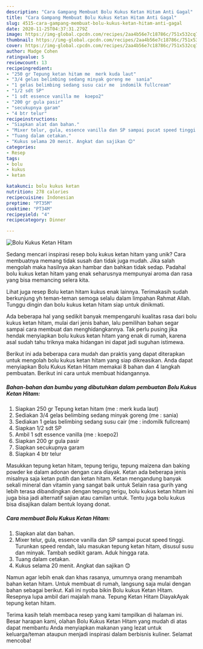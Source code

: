 ```yaml
---
description: "Cara Gampang Membuat Bolu Kukus Ketan Hitam Anti Gagal"
title: "Cara Gampang Membuat Bolu Kukus Ketan Hitam Anti Gagal"
slug: 4515-cara-gampang-membuat-bolu-kukus-ketan-hitam-anti-gagal
date: 2020-11-25T04:37:31.279Z
image: https://img-global.cpcdn.com/recipes/2aa4b56e7c18786c/751x532cq70/bolu-kukus-ketan-hitam-foto-resep-utama.jpg
thumbnail: https://img-global.cpcdn.com/recipes/2aa4b56e7c18786c/751x532cq70/bolu-kukus-ketan-hitam-foto-resep-utama.jpg
cover: https://img-global.cpcdn.com/recipes/2aa4b56e7c18786c/751x532cq70/bolu-kukus-ketan-hitam-foto-resep-utama.jpg
author: Madge Cohen
ratingvalue: 5
reviewcount: 13
recipeingredient:
- "250 gr Tepung ketan hitam me  merk kuda laut"
- "3/4 gelas belimbing sedang minyak goreng me  sania"
- "1 gelas belimbing sedang susu cair me  indomilk fullcream"
- "1/2 sdt SP"
- "1 sdt essence vanilla me  koepo2"
- "200 gr gula pasir"
- "secukupnya garam"
- "4 btr telur"
recipeinstructions:
- "Siapkan alat dan bahan."
- "Mixer telur, gula, essence vanilla dan SP sampai pucat speed tinggi. Turunkan speed rendah, lalu masukan tepung ketan hitam, disusul susu dan minyak. Tambah sedikit garam. Aduk hingga rata."
- "Tuang dalam cetakan."
- "Kukus selama 20 menit. Angkat dan sajikan 😊"
categories:
- Resep
tags:
- bolu
- kukus
- ketan

katakunci: bolu kukus ketan 
nutrition: 278 calories
recipecuisine: Indonesian
preptime: "PT35M"
cooktime: "PT34M"
recipeyield: "4"
recipecategory: Dinner

---
```



![Bolu Kukus Ketan Hitam](https://img-global.cpcdn.com/recipes/2aa4b56e7c18786c/751x532cq70/bolu-kukus-ketan-hitam-foto-resep-utama.jpg)

Sedang mencari inspirasi resep bolu kukus ketan hitam yang unik? Cara membuatnya memang tidak susah dan tidak juga mudah. Jika salah mengolah maka hasilnya akan hambar dan bahkan tidak sedap. Padahal bolu kukus ketan hitam yang enak seharusnya mempunyai aroma dan rasa yang bisa memancing selera kita.

Lihat juga resep Bolu ketan hitam kukus enak lainnya. Terimakasih sudah berkunjung yh teman-teman semoga selalu dalam limpahan Rahmat Allah. Tunggu dingin dan bolu kukus ketan hitam siap untuk dinikmati.

Ada beberapa hal yang sedikit banyak mempengaruhi kualitas rasa dari bolu kukus ketan hitam, mulai dari jenis bahan, lalu pemilihan bahan segar sampai cara membuat dan menghidangkannya. Tak perlu pusing jika hendak menyiapkan bolu kukus ketan hitam yang enak di rumah, karena asal sudah tahu triknya maka hidangan ini dapat jadi suguhan istimewa.


Berikut ini ada beberapa cara mudah dan praktis yang dapat diterapkan untuk mengolah bolu kukus ketan hitam yang siap dikreasikan. Anda dapat menyiapkan Bolu Kukus Ketan Hitam memakai 8 bahan dan 4 langkah pembuatan. Berikut ini cara untuk membuat hidangannya.

<!--inarticleads1-->

##### Bahan-bahan dan bumbu yang dibutuhkan dalam pembuatan Bolu Kukus Ketan Hitam:

1. Siapkan 250 gr Tepung ketan hitam (me : merk kuda laut)
1. Sediakan 3/4 gelas belimbing sedang minyak goreng (me : sania)
1. Sediakan 1 gelas belimbing sedang susu cair (me : indomilk fullcream)
1. Siapkan 1/2 sdt SP
1. Ambil 1 sdt essence vanilla (me : koepo2)
1. Siapkan 200 gr gula pasir
1. Siapkan secukupnya garam
1. Siapkan 4 btr telur


Masukkan tepung ketan hitam, tepung terigu, tepung maizena dan baking powder ke dalam adonan dengan cara diayak. Ketan ada beberapa jenis misalnya saja ketan putih dan ketan hitam. Ketan mengandung banyak sekali mineral dan vitamin yang sangat baik untuk Selain rasa gurih yang lebih terasa dibandingkan dengan tepung terigu, bolu kukus ketan hitam ini juga bisa jadi alternatif sajian atau camilan untuk. Tentu juga bolu kukus bisa disajikan dalam bentuk loyang donat. 

<!--inarticleads2-->

##### Cara membuat Bolu Kukus Ketan Hitam:

1. Siapkan alat dan bahan.
1. Mixer telur, gula, essence vanilla dan SP sampai pucat speed tinggi. Turunkan speed rendah, lalu masukan tepung ketan hitam, disusul susu dan minyak. Tambah sedikit garam. Aduk hingga rata.
1. Tuang dalam cetakan.
1. Kukus selama 20 menit. Angkat dan sajikan 😊


Namun agar lebih enak dan khas rasanya, umumnya orang menambah bahan ketan hitam. Untuk membuat di rumah, langsung saja mulai dengan bahan sebagai berikut. Kali ini nyoba bikin Bolu kukus Ketan Hitam. Resepnya lupa ambil dari majalah mana. Tepung Ketan Hitam DiayakAyak tepung ketan hitam. 

Terima kasih telah membaca resep yang kami tampilkan di halaman ini. Besar harapan kami, olahan Bolu Kukus Ketan Hitam yang mudah di atas dapat membantu Anda menyiapkan makanan yang lezat untuk keluarga/teman ataupun menjadi inspirasi dalam berbisnis kuliner. Selamat mencoba!
